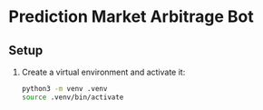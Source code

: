 # Prediction Market Arbitrage Bot

## Setup

1. Create a virtual environment and activate it:
   ```bash
   python3 -m venv .venv
   source .venv/bin/activate